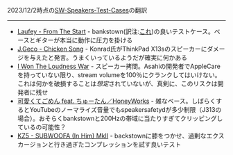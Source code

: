 2023/12/2時点の[SW-Speakers-Test-Cases](https://github.com/AsahiLinux/docs/blob/main/docs/SW-Speakers-Test-Cases.md)の翻訳

---
* [Laufey - From The Start](https://www.youtube.com/watch?v=lSD_L-xic9o) - bankstown(訳注:[これ](https://github.com/chadmed/bankstown/))の良いテストケース。ベースとギターが本当に動作に圧力を掛ける
* [J.Geco - Chicken Song](https://www.youtube.com/watch?v=msSc7Mv0QHY) - Konrad氏がThinkPad X13sのスピーカーにダメージを与えたと発言。うまくいっているようだが確実に何かある
* [I Won The Loudness War](https://www.youtube.com/watch?v=WSg_6Osx-eE) - スピーカー拷問。Asahiの開発者でAppleCareを持っていない限り、stream volumeを100％にクランクしてはいけない。これは何かを破損することは*想定*されていないが、真剣に、このリスクは開発者に残せ
* [可愛くてごめん feat. ちゅーたん／HoneyWorks](https://www.youtube.com/watch?v=K4xLi8IF1FM) - 雑なベース。しばらくするとYouTubeのノーマライズ音量でもspeakersafetydが多少制限（J313の場合）。おそらくbankstownと200Hzの帯域に当たりすぎてクリッピングしているの可能性？
* [KZ5 - SUBWOOFA (In Him) MkII](https://www.youtube.com/watch?v=F-hA0B9fr08) - backstownに膝をつかせ、過剰なエクスカージョンと行き過ぎたコンプレッションを試す良いテスト
